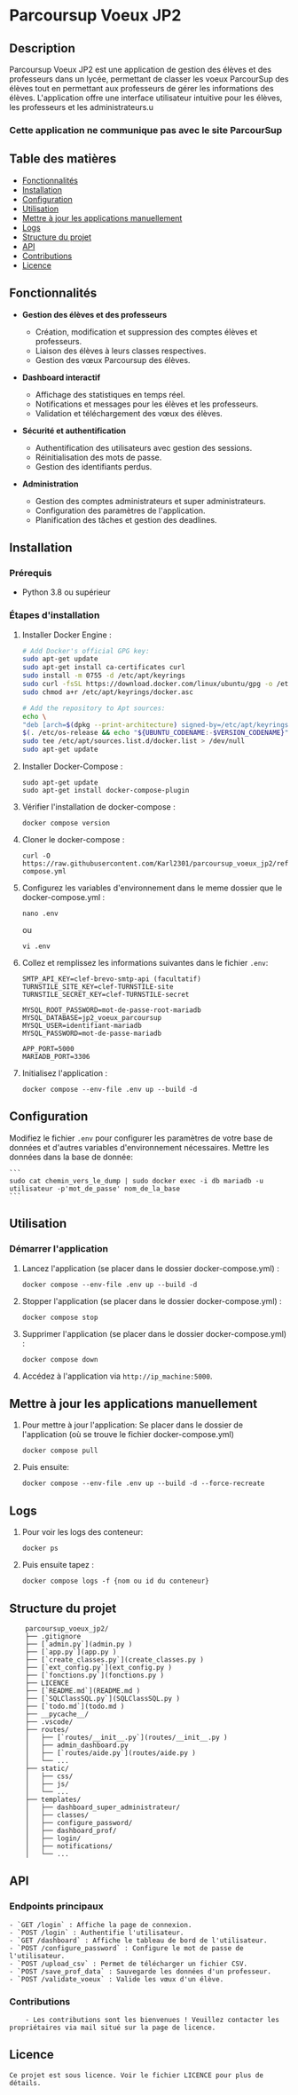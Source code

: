 # Parcoursup Voeux JP2

## Description

Parcoursup Voeux JP2 est une application de gestion des élèves et des professeurs dans un lycée, permettant de classer les voeux ParcourSup des élèves tout en permettant aux professeurs de gérer les informations des élèves. L'application offre une interface utilisateur intuitive pour les élèves, les professeurs et les administrateurs.u

### Cette application ne communique pas avec le site ParcourSup

## Table des matières

- [Fonctionnalités](#fonctionnalités)
- [Installation](#installation)
- [Configuration](#configuration)
- [Utilisation](#utilisation)
- [Mettre à jour les applications manuellement](#Mettre-à-jour-les-applications-manuellement)
- [Logs](#logs)
- [Structure du projet](#structure-du-projet)
- [API](#api)
- [Contributions](#contributions)
- [Licence](#licence)

## Fonctionnalités

- **Gestion des élèves et des professeurs**
  - Création, modification et suppression des comptes élèves et professeurs.
  - Liaison des élèves à leurs classes respectives.
  - Gestion des vœux Parcoursup des élèves.

- **Dashboard interactif**
  - Affichage des statistiques en temps réel.
  - Notifications et messages pour les élèves et les professeurs.
  - Validation et téléchargement des vœux des élèves.

- **Sécurité et authentification**
  - Authentification des utilisateurs avec gestion des sessions.
  - Réinitialisation des mots de passe.
  - Gestion des identifiants perdus.

- **Administration**
  - Gestion des comptes administrateurs et super administrateurs.
  - Configuration des paramètres de l'application.
  - Planification des tâches et gestion des deadlines.

## Installation

### Prérequis

- Python 3.8 ou supérieur

### Étapes d'installation

1. Installer Docker Engine :
    ```sh
    # Add Docker's official GPG key:
    sudo apt-get update
    sudo apt-get install ca-certificates curl
    sudo install -m 0755 -d /etc/apt/keyrings
    sudo curl -fsSL https://download.docker.com/linux/ubuntu/gpg -o /etc/apt/keyrings/docker.asc
    sudo chmod a+r /etc/apt/keyrings/docker.asc

    # Add the repository to Apt sources:
    echo \
    "deb [arch=$(dpkg --print-architecture) signed-by=/etc/apt/keyrings/docker.asc] https://download.docker.com/linux/ubuntu \
    $(. /etc/os-release && echo "${UBUNTU_CODENAME:-$VERSION_CODENAME}") stable" | \
    sudo tee /etc/apt/sources.list.d/docker.list > /dev/null
    sudo apt-get update
    ```

2. Installer Docker-Compose :

    ```
    sudo apt-get update
    sudo apt-get install docker-compose-plugin
    ```

3. Vérifier l'installation de docker-compose :

    ```
    docker compose version
    ```

4. Cloner le docker-compose :

    ```
    curl -O https://raw.githubusercontent.com/Karl2301/parcoursup_voeux_jp2/refs/heads/main/docker-compose.yml
    ```

5. Configurez les variables d'environnement dans le meme dossier que le docker-compose.yml :

    ```
    nano .env
    ```
    ou
    ```
    vi .env
    ```

6. Collez et remplissez les informations suivantes dans le fichier `.env`:

    ```
    SMTP_API_KEY=clef-brevo-smtp-api (facultatif)
    TURNSTILE_SITE_KEY=clef-TURNSTILE-site
    TURNSTILE_SECRET_KEY=clef-TURNSTILE-secret

    MYSQL_ROOT_PASSWORD=mot-de-passe-root-mariadb
    MYSQL_DATABASE=jp2_voeux_parcoursup
    MYSQL_USER=identifiant-mariadb
    MYSQL_PASSWORD=mot-de-passe-mariadb

    APP_PORT=5000
    MARIADB_PORT=3306
    ```

6. Initialisez l'application :

    ```
    docker compose --env-file .env up --build -d
    ```

## Configuration

Modifiez le fichier `.env` pour configurer les paramètres de votre base de données et d'autres variables d'environnement nécessaires.
Mettre les données dans la base de donnée:

    ```
    sudo cat chemin_vers_le_dump | sudo docker exec -i db mariadb -u utilisateur -p'mot_de_passe' nom_de_la_base
    ```

## Utilisation

### Démarrer l'application

1. Lancez l'application (se placer dans le dossier docker-compose.yml) :

    ```
    docker compose --env-file .env up --build -d
    ```

2. Stopper l'application (se placer dans le dossier docker-compose.yml) :

    ```
    docker compose stop
    ```

3. Supprimer l'application (se placer dans le dossier docker-compose.yml) :

    ```
    docker compose down
    ```

4. Accédez à l'application via `http://ip_machine:5000`.

## Mettre à jour les applications manuellement

1. Pour mettre à jour l'application:
Se placer dans le dossier de l'application (où se trouve le fichier docker-compose.yml)

    ```
    docker compose pull
    ```

2. Puis ensuite:

    ```
    docker compose --env-file .env up --build -d --force-recreate
    ```

## Logs

1. Pour voir les logs des conteneur:

    ```
    docker ps
    ```

2. Puis ensuite tapez :

    ```
    docker compose logs -f {nom ou id du conteneur}
    ```

## Structure du projet
```
    parcoursup_voeux_jp2/
    ├── .gitignore
    ├── [`admin.py`](admin.py )
    ├── [`app.py`](app.py )
    ├── [`create_classes.py`](create_classes.py )
    ├── [`ext_config.py`](ext_config.py )
    ├── [`fonctions.py`](fonctions.py )
    ├── LICENCE
    ├── [`README.md`](README.md )
    ├── [`SQLClassSQL.py`](SQLClassSQL.py )
    ├── [`todo.md`](todo.md )
    ├── __pycache__/
    ├── .vscode/
    ├── routes/
    │   ├── [`routes/__init__.py`](routes/__init__.py )
    │   ├── admin_dashboard.py
    │   ├── [`routes/aide.py`](routes/aide.py )
    │   └── ...
    ├── static/
    │   ├── css/
    │   ├── js/
    │   └── ...
    ├── templates/
    │   ├── dashboard_super_administrateur/
    │   ├── classes/
    │   ├── configure_password/
    │   ├── dashboard_prof/
    │   ├── login/
    │   ├── notifications/
    │   └── ...
```

## API

### Endpoints principaux
    - `GET /login` : Affiche la page de connexion.
    - `POST /login` : Authentifie l'utilisateur.
    - `GET /dashboard` : Affiche le tableau de bord de l'utilisateur.
    - `POST /configure_password` : Configure le mot de passe de l'utilisateur.
    - `POST /upload_csv` : Permet de télécharger un fichier CSV.
    - `POST /save_prof_data` : Sauvegarde les données d'un professeur.
    - `POST /validate_voeux` : Valide les vœux d'un élève.


### Contributions
        - Les contributions sont les bienvenues ! Veuillez contacter les propriétaires via mail situé sur la page de licence.

## Licence
    Ce projet est sous licence. Voir le fichier LICENCE pour plus de détails.

